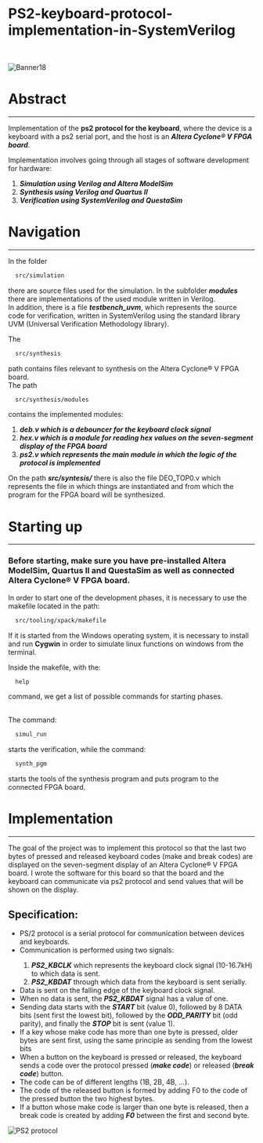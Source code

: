 # PS2-keyboard-protocol-implementation-in-SystemVerilog

<br />

![Banner18](https://user-images.githubusercontent.com/92127059/228585505-382cfbc1-1c51-4e80-b4f7-fef7dde29c58.png)

<h1> Abstract </h1>
<hr/>
Implementation of the <b>ps2 protocol for the keyboard</b>, where the device is a keyboard with a ps2 serial port, and the host is an <b><i>Altera Cyclone® V FPGA board</i></b>.

Implementation involves going through all stages of software development for hardware:
<ol>
  <li><b><i>Simulation using Verilog and Altera ModelSim</i></b></li>
  <li><b><i>Synthesis using Verilog and Quartus II</i></b></li>
  <li><b><i>Verification using SystemVerilog and QuestaSim</i></b></li>
</ol>


<h1>Navigation</h1>
<hr/>

In the folder 
```html
  src/simulation
```
there are source files used for the simulation.
In the subfolder <b><i>modules</i></b> there are implementations of the used module written in Verilog.
<br />
In addition, there is a file <b><i>testbench_uvm</i></b>, which represents the source code for verification, written in SystemVerilog using the standard library UVM (Universal Verification Methodology library).



The 
```html
  src/synthesis
```
path contains files relevant to synthesis on the Altera Cyclone® V FPGA board.
<br/>
The path 
```html
  src/synthesis/modules
```
contains the implemented modules:
<ol>
<li><b><i>deb.v which is a debouncer for the keyboard clock signal</i></b></li>
<li><b><i>hex.v which is a module for reading hex values on the seven-segment display of the FPGA board</i></b></li>
<li><b><i>ps2.v which represents the main module in which the logic of the protocol is implemented</i></b></li>
</ol>

On the path <b><i>src/syntesis/</i></b> there is also the file DEO_TOP0.v which represents the file in which things are instantiated and from which the program for the FPGA board will be synthesized.


<h1>Starting up</h1>
<hr/>

<h3>Before starting, make sure you have pre-installed Altera ModelSim, Quartus II and QuestaSim as well as connected Altera Cyclone® V FPGA board. </h3>

In order to start one of the development phases, it is necessary to use the makefile located in the path:
```html
  src/tooling/xpack/makefile
```

If it is started from the Windows operating system, it is necessary to install and run <b>Cygwin</b> in order to simulate linux functions on windows from the terminal.

Inside the makefile, with the:
```html
  help
```
command, we get a list of possible commands for starting phases.

<br />
The command:

```html
  simul_run
```

starts the verification, while the command:
 
```html
  synth_pgm
```

starts the tools of the synthesis program and puts program to the connected FPGA board.

<h1>Implementation</h1>
<hr/>
The goal of the project was to implement this protocol so that the last two bytes of pressed and released keyboard codes (make and break codes) are displayed on the seven-segment display of an Altera Cyclone® V FPGA board. 
I wrote the software for this board so that the board and the keyboard can communicate via ps2 protocol and send values that will be shown on the display.


<h2>Specification:</h2>
  <ul>
    <li>PS/2 protocol is a serial protocol for communication between devices and keyboards.</li>
    <li>Communication is performed using two signals:</li>
    <ol> 
      <li><b><i>PS2_KBCLK</i></b> which represents the keyboard clock signal (10-16.7kH) to which data is sent.</li>
      <li><b><i>PS2_KBDAT</i></b> through which data from the keyboard is sent serially.</li>
    </ol>
    <li>Data is sent on the falling edge of the keyboard clock signal.</li>
    <li>When no data is sent, the <b><i>PS2_KBDAT</i></b> signal has a value of one.</li>
    <li>Sending data starts with the <b><i>START</i></b> bit (value 0), followed by 8 DATA bits (sent first
the lowest bit), followed by the <b><i>ODD_PARITY</i></b> bit (odd parity), and finally the <b><i>STOP</i></b> bit is sent
(value 1).</li>
    <li>If a key whose make code has more than one byte is pressed, older bytes are sent first, using the same principle as sending from the lowest bits</li>
    <li>When a button on the keyboard is pressed or released, the keyboard sends a code over the protocol
pressed (<b><i>make code</i></b>) or released (<b><i>break code</i></b>) button.</li>
    <li>The code can be of different lengths (1B, 2B, 4B, ...).</li>
    <li>The code of the released button is formed by adding F0 to the code of the pressed button
the two highest bytes.</li>
    <li>If a button whose make code is larger than one byte is released, then a break code is created by adding <b><i>F0</i></b> between the first and second byte.</li>
  </ul> 


![PS2 protocol](https://user-images.githubusercontent.com/92127059/214636730-5efa16aa-2b93-4855-afef-f4641048e39a.png)




